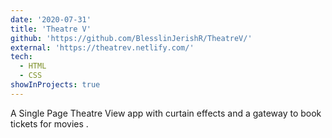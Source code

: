 ```yaml
---
date: '2020-07-31'
title: 'Theatre V'
github: 'https://github.com/BlesslinJerishR/TheatreV/'
external: 'https://theatrev.netlify.com/'
tech:
  - HTML
  - CSS
showInProjects: true
---
```


A Single Page Theatre View app with curtain effects and a gateway to book tickets for movies .
